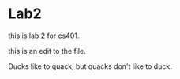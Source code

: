# Lab2
this is lab 2 for cs401.

this is an edit to the file.

Ducks like to quack, but quacks don't like to duck. 
